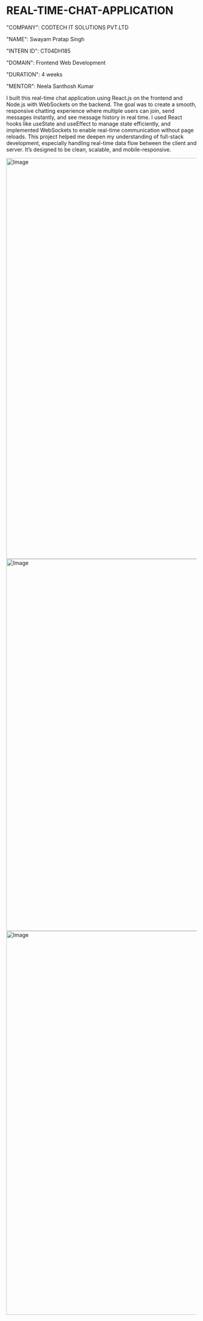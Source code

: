 # REAL-TIME-CHAT-APPLICATION

"COMPANY": CODTECH IT SOLUTIONS PVT.LTD

"NAME": Swayam Pratap Singh

"INTERN ID": CT04DH185

"DOMAIN": Frontend Web Development

"DURATION": 4 weeks

"MENTOR": Neela Santhosh Kumar

I built this real-time chat application using React.js on the frontend and Node.js with WebSockets on the backend. The goal was to create a smooth, responsive chatting experience where multiple users can join, send messages instantly, and see message history in real time. I used React hooks like useState and useEffect to manage state efficiently, and implemented WebSockets to enable real-time communication without page reloads. This project helped me deepen my understanding of full-stack development, especially handling real-time data flow between the client and server. It’s designed to be clean, scalable, and mobile-responsive.

<img width="1919" height="1057" alt="Image" src="https://github.com/user-attachments/assets/d1272c54-1d73-4d40-addb-680c2a53ff3f" />
<img width="1919" height="981" alt="Image" src="https://github.com/user-attachments/assets/47d75642-fbae-4c52-a051-056bc76d6925" />
<img width="1909" height="1012" alt="Image" src="https://github.com/user-attachments/assets/7fd3d217-d58a-4d7f-93bb-01190b12e28b" />
